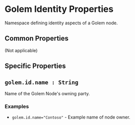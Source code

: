 # Golem Identity Properties 
Namespace defining identity aspects of a Golem node.

## Common Properties

(Not applicable)
  
## Specific Properties

## `golem.id.name : String`

Name of the Golem Node's owning party.

### **Examples**

* `golem.id.name="Contoso"` - Example name of node owner.

